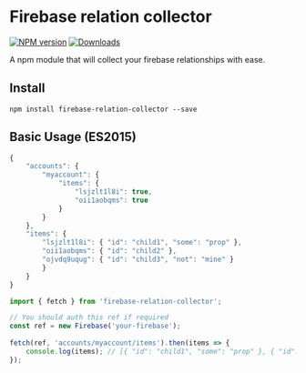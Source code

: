 # Firebase relation collector

[![NPM version][npm-image]][npm-url] [![Downloads][downloads-image]][npm-url]

A npm module that will collect your firebase relationships with ease.

## Install

``
npm install firebase-relation-collector --save
``

## Basic Usage (ES2015)
```js
{
    "accounts": {
        "myaccount": {
            "items": {
                "lsjzlt1l8i": true,
                "oii1aobqms": true
            }
        }
    },
    "items": {
        "lsjzlt1l8i": { "id": "child1", "some": "prop" },
        "oii1aobqms": { "id": "child2" },
        "ojvdq9uqug": { "id": "child3", "not": "mine" }
        }
    }
}
```


```js
import { fetch } from 'firebase-relation-collector';

// You should auth this ref if required
const ref = new Firebase('your-firebase');
    
fetch(ref, 'accounts/myaccount/items').then(items => {
    console.log(items); // [{ "id": "child1", "some": "prop" }, { "id": "child2" }]
});
```
[npm-url]: https://www.npmjs.com/package/firebase-relation-collector
[npm-image]: https://img.shields.io/npm/v/firebase-relation-collector.svg

[downloads-image]: https://img.shields.io/npm/dm/firebase-relation-collector.svg

